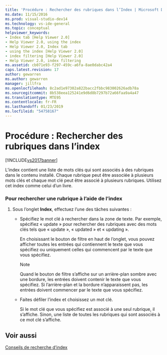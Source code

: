 ```yaml
---
title: 'Procédure : Rechercher des rubriques dans l’Index | Microsoft Docs'
ms.date: 11/15/2016
ms.prod: visual-studio-dev14
ms.technology: vs-ide-general
ms.topic: conceptual
helpviewer_keywords:
- Index tab [Help Viewer 2.0]
- Help Viewer 2.0, using the index
- Help Viewer 2.0, Index tab
- using the index [Help Viewer 2.0]
- index filtering [Help Viewer 2.0]
- Help Viewer 2.0, index filtering
ms.assetid: cb071e93-f297-459c-a6fa-8ae0dabc42a4
caps.latest.revision: 17
author: gewarren
ms.author: gewarren
manager: jillfra
ms.openlocfilehash: 8c2ad1e97302a822bacc2fbbc983002626adb78a
ms.sourcegitcommit: 8b538eea125241e9d6d8b7297b72a66faa9a4a47
ms.translationtype: MTE95
ms.contentlocale: fr-FR
ms.lasthandoff: 01/23/2019
ms.locfileid: "54758167"
---
```

# <a name="how-to-find-topics-in-the-index"></a>Procédure : Rechercher des rubriques dans l’index
[!INCLUDE[vs2017banner](../includes/vs2017banner.md)]

L’index contient une liste de mots clés qui sont associés à des rubriques dans le contenu installé. Chaque rubrique peut être associée à plusieurs mots clés et chaque mot clé peut être associé à plusieurs rubriques. Utilisez cet index comme celui d’un livre.  
  
### <a name="to-find-a-topic-by-using-the-index"></a>Pour rechercher une rubrique à l’aide de l’index  
  
1. Sous l’onglet **Index**, effectuez l’une des tâches suivantes :  
  
   - Spécifiez le mot clé à rechercher dans la zone de texte. Par exemple, spécifiez « update » pour rechercher des rubriques avec des mots clés tels que « update », « updated » et « updating ».  
  
      En choisissant le bouton de filtre en haut de l’onglet, vous pouvez afficher toutes les entrées qui contiennent le texte que vous spécifiez ou uniquement celles qui commencent par le texte que vous spécifiez.  
  
     > [!NOTE]
     >  Quand le bouton de filtre s’affiche sur un arrière-plan sombre avec une bordure, les entrées doivent contenir le texte que vous spécifiez. Si l’arrière-plan et la bordure n’apparaissent pas, les entrées doivent commencer par le texte que vous spécifiez.  
  
   - Faites défiler l’index et choisissez un mot clé.  
  
     Si le mot clé que vous spécifiez est associé à une seul rubrique, il s’affiche. Sinon, une liste de toutes les rubriques qui sont associés à ce mot clé s’affiche.  
  
## <a name="see-also"></a>Voir aussi  
 [Conseils de recherche d’index](../ide/index-search-tips.md)
